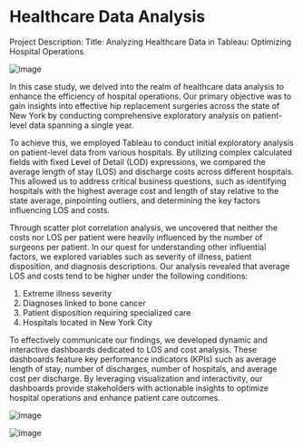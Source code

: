 # Healthcare Data Analysis

Project Description:
Title: Analyzing Healthcare Data in Tableau: Optimizing Hospital Operations

![image](https://github.com/Twinkle-Rakesh-Jain/HealthcareDataAnalysis/assets/159181933/c966be5a-a507-485f-b311-d3bfc7e5222d)




In this case study, we delved into the realm of healthcare data analysis to enhance the efficiency of hospital operations. Our primary objective was to gain insights into effective hip replacement surgeries across the state of New York by conducting comprehensive exploratory analysis on patient-level data spanning a single year.

To achieve this, we employed Tableau to conduct initial exploratory analysis on patient-level data from various hospitals. By utilizing complex calculated fields with fixed Level of Detail (LOD) expressions, we compared the average length of stay (LOS) and discharge costs across different hospitals. This allowed us to address critical business questions, such as identifying hospitals with the highest average cost and length of stay relative to the state average, pinpointing outliers, and determining the key factors influencing LOS and costs.

Through scatter plot correlation analysis, we uncovered that neither the costs nor LOS per patient were heavily influenced by the number of surgeons per patient. In our quest for understanding other influential factors, we explored variables such as severity of illness, patient disposition, and diagnosis descriptions. Our analysis revealed that average LOS and costs tend to be higher under the following conditions:

1) Extreme illness severity
2) Diagnoses linked to bone cancer
3) Patient disposition requiring specialized care
4) Hospitals located in New York City
   
To effectively communicate our findings, we developed dynamic and interactive dashboards dedicated to LOS and cost analysis. These dashboards feature key performance indicators (KPIs) such as average length of stay, number of discharges, number of hospitals, and average cost per discharge. By leveraging visualization and interactivity, our dashboards provide stakeholders with actionable insights to optimize hospital operations and enhance patient care outcomes.

![image](https://github.com/Twinkle-Rakesh-Jain/HealthcareDataAnalysis/assets/159181933/1967e688-80c4-43ca-8ee3-946c2b19d764)



![image](https://github.com/Twinkle-Rakesh-Jain/HealthcareDataAnalysis/assets/159181933/771335d8-18b4-4dd2-9d55-d6bf79969dd5)




